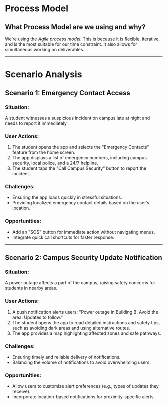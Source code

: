 # Process Model

## What Process Model are we using and why?

We’re using the _Agile process model_. This is because it is flexible, iterative, and is the most suitable for our time constraint. It also allows for simultaneous working on deliverables.

---

# Scenario Analysis

## Scenario 1: Emergency Contact Access

### Situation:

A student witnesses a suspicious incident on campus late at night and needs to report it immediately.

### User Actions:

1. The student opens the app and selects the "Emergency Contacts" feature from the home screen.
2. The app displays a list of emergency numbers, including campus security, local police, and a 24/7 helpline.
3. The student taps the "Call Campus Security" button to report the incident.

### Challenges:

- Ensuring the app loads quickly in stressful situations.
- Providing localized emergency contact details based on the user’s location.

### Opportunities:

- Add an "SOS" button for immediate action without navigating menus.
- Integrate quick call shortcuts for faster response.

---

## Scenario 2: Campus Security Update Notification

### Situation:

A power outage affects a part of the campus, raising safety concerns for students in nearby areas.

### User Actions:

1. A push notification alerts users: "Power outage in Building B. Avoid the area. Updates to follow."
2. The student opens the app to read detailed instructions and safety tips, such as avoiding dark areas and using alternative routes.
3. The app provides a map highlighting affected zones and safe pathways.

### Challenges:

- Ensuring timely and reliable delivery of notifications.
- Balancing the volume of notifications to avoid overwhelming users.

### Opportunities:

- Allow users to customize alert preferences (e.g., types of updates they receive).
- Incorporate location-based notifications for proximity-specific alerts.
